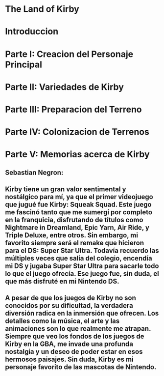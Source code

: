 # The Land of Kirby

# Introduccion

# Parte I: Creacion del Personaje Principal

# Parte II: Variedades de Kirby

# Parte III: Preparacion del Terreno

# Parte IV: Colonizacion de Terrenos 

# Parte V: Memorias acerca de Kirby

## Sebastian Negron:
## Kirby tiene un gran valor sentimental y nostálgico para mí, ya que el primer videojuego que jugué fue Kirby: Squeak Squad. Este juego me fascinó tanto que me sumergí por completo en la franquicia, disfrutando de títulos como Nightmare in Dreamland, Epic Yarn, Air Ride, y Triple Deluxe, entre otros. Sin embargo, mi favorito siempre será el remake que hicieron para el DS: Super Star Ultra. Todavía recuerdo las múltiples veces que salía del colegio, encendía mi DS y jugaba Super Star Ultra para sacarle todo lo que el juego ofrecía. Ese juego fue, sin duda, el que más disfruté en mi Nintendo DS.
## A pesar de que los juegos de Kirby no son conocidos por su dificultad, la verdadera diversión radica en la inmersión que ofrecen. Los detalles como la música, el arte y las animaciones son lo que realmente me atrapan. Siempre que veo los fondos de los juegos de Kirby en la GBA, me invade una profunda nostalgia y un deseo de poder estar en esos hermosos paisajes. Sin duda, Kirby es mi personaje favorito de las mascotas de Nintendo.
